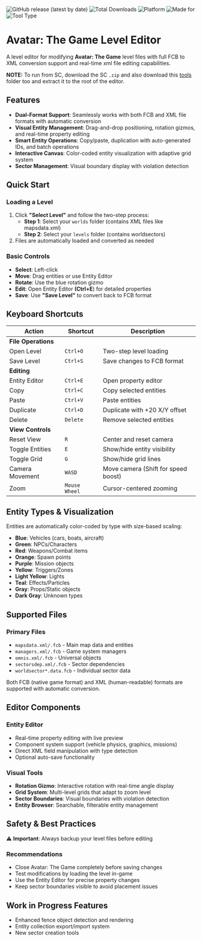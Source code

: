 ![GitHub release (latest by date)](https://img.shields.io/github/v/release/JasperZebra/AVATAR-The-Game-Level-Editor?style=for-the-badge&logo=github&color=00ffff&logoColor=white&labelColor=1a4d66)
![Total Downloads](https://img.shields.io/github/downloads/JasperZebra/AVATAR-The-Game-Level-Editor/total?style=for-the-badge&logo=github&color=00ffff&logoColor=white&labelColor=1a4d66) 
![Platform](https://img.shields.io/badge/platform-windows-00ffff?style=for-the-badge&logo=windows&logoColor=00ffff&labelColor=1a4d66) 
![Made for](https://img.shields.io/badge/made%20for-2009_AVATAR:_The_Game-00ffff?style=for-the-badge&logo=gamepad&logoColor=00ffff&labelColor=1a4d66) 
![Tool Type](https://img.shields.io/badge/type-level%20editor-00ffff?style=for-the-badge&logo=edit&logoColor=00ffff&labelColor=1a4d66)


# Avatar: The Game Level Editor

A level editor for modifying **Avatar: The Game** level files with full FCB to XML conversion support and real-time xml file editing capabilities.

**NOTE:** To run from SC, download the SC `.zip` and also download this [tools](https://drive.google.com/file/d/1ODFv-8vchhmCzvmx5WS6GT7gApLQ-lDz/view?usp=sharing) folder too and extract it to the root of the editor.

## Features

- **Dual-Format Support**: Seamlessly works with both FCB and XML file formats with automatic conversion
- **Visual Entity Management**: Drag-and-drop positioning, rotation gizmos, and real-time property editing
- **Smart Entity Operations**: Copy/paste, duplication with auto-generated IDs, and batch operations
- **Interactive Canvas**: Color-coded entity visualization with adaptive grid system
- **Sector Management**: Visual boundary display with violation detection

## Quick Start

### Loading a Level
1. Click **"Select Level"** and follow the two-step process:
   - **Step 1**: Select your `worlds` folder (contains XML files like mapsdata.xml)
   - **Step 2**: Select your `levels` folder (contains worldsectors)
2. Files are automatically loaded and converted as needed

### Basic Controls
- **Select**: Left-click 
- **Move**: Drag entities or use Entity Editor
- **Rotate**: Use the blue rotation gizmo
- **Edit**: Open Entity Editor **(Ctrl+E**) for detailed properties
- **Save**: Use **"Save Level"** to convert back to FCB format

## Keyboard Shortcuts

| Action | Shortcut | Description |
|--------|----------|-------------|
| **File Operations** |
| Open Level | `Ctrl+O` | Two-step level loading |
| Save Level | `Ctrl+S` | Save changes to FCB format |
| **Editing** |
| Entity Editor | `Ctrl+E` | Open property editor |
| Copy | `Ctrl+C` | Copy selected entities |
| Paste | `Ctrl+V` | Paste entities |
| Duplicate | `Ctrl+D` | Duplicate with +20 X/Y offset |
| Delete | `Delete` | Remove selected entities |
| **View Controls** |
| Reset View | `R` | Center and reset camera |
| Toggle Entities | `E` | Show/hide entity visibility |
| Toggle Grid | `G` | Show/hide grid lines |
| Camera Movement | `WASD` | Move camera (Shift for speed boost) |
| Zoom | `Mouse Wheel` | Cursor-centered zooming |

## Entity Types & Visualization

Entities are automatically color-coded by type with size-based scaling:

- **Blue**: Vehicles (cars, boats, aircraft)
- **Green**: NPCs/Characters  
- **Red**: Weapons/Combat items
- **Orange**: Spawn points
- **Purple**: Mission objects
- **Yellow**: Triggers/Zones
- **Light Yellow**: Lights
- **Teal**: Effects/Particles
- **Gray**: Props/Static objects
- **Dark Gray**: Unknown types

## Supported Files

### Primary Files
- `mapsdata.xml/.fcb` - Main map data and entities
- `managers.xml/.fcb` - Game system managers
- `omnis.xml/.fcb` - Universal objects
- `sectorsdep.xml/.fcb` - Sector dependencies
- `worldsector*.data.fcb` - Individual sector data

Both FCB (native game format) and XML (human-readable) formats are supported with automatic conversion.

## Editor Components

### Entity Editor
- Real-time property editing with live preview
- Component system support (vehicle physics, graphics, missions)
- Direct XML field manipulation with type detection
- Optional auto-save functionality

### Visual Tools
- **Rotation Gizmo**: Interactive rotation with real-time angle display
- **Grid System**: Multi-level grids that adapt to zoom level
- **Sector Boundaries**: Visual boundaries with violation detection
- **Entity Browser**: Searchable, filterable entity management

## Safety & Best Practices

⚠️ **Important**: Always backup your level files before editing

### Recommendations
- Close Avatar: The Game completely before saving changes
- Test modifications by loading the level in-game
- Use the Entity Editor for precise property changes
- Keep sector boundaries visible to avoid placement issues

## Work in Progress Features

- Enhanced fence object detection and rendering
- Entity collection export/import system  
- New sector creation tools
